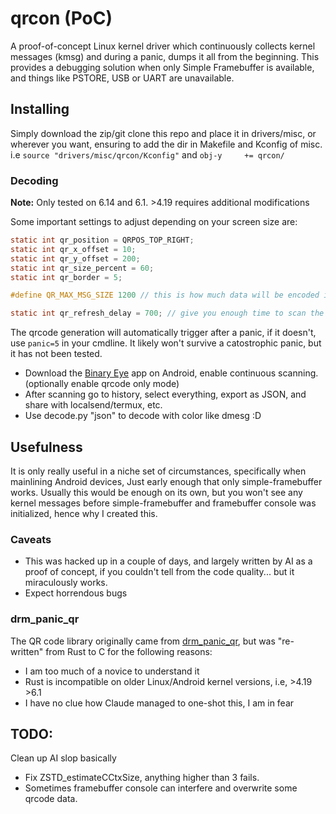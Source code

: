 # qrcon (PoC)

A proof-of-concept Linux kernel driver which continuously collects kernel messages (kmsg) and during a panic, dumps it all from the beginning. This provides a debugging solution when only Simple Framebuffer is available, and things like PSTORE, USB or UART are unavailable.

## Installing

Simply download the zip/git clone this repo and place it in drivers/misc, or wherever you want, ensuring to add the dir in Makefile and Kconfig of misc. i.e ```source "drivers/misc/qrcon/Kconfig"``` and ```obj-y		+= qrcon/```

### Decoding 
**Note:** Only tested on 6.14 and 6.1. >4.19 requires additional modifications

Some important settings to adjust depending on your screen size are:
```c
static int qr_position = QRPOS_TOP_RIGHT;
static int qr_x_offset = 10;
static int qr_y_offset = 200;
static int qr_size_percent = 60;
static int qr_border = 5;
```
```c
#define QR_MAX_MSG_SIZE 1200 // this is how much data will be encoded in each qrcode
```
```c
static int qr_refresh_delay = 700; // give you enough time to scan the qrcode
```

The qrcode generation will automatically trigger after a panic, if it doesn't, use ```panic=5``` in your cmdline. It likely won't survive a catostrophic panic, but it has not been tested.

- Download the [Binary Eye](https://github.com/markusfisch/BinaryEye) app on Android, enable continuous scanning. (optionally enable qrcode only mode)
- After scanning go to history, select everything, export as JSON, and share with localsend/termux, etc.
- Use decode.py "json" to decode with color like dmesg :D

## Usefulness

It is only really useful in a niche set of circumstances, specifically when mainlining Android devices, Just early enough that only simple-framebuffer works. Usually this would be enough on its own, but you won't see any kernel messages before simple-framebuffer and framebuffer console was initialized, hence why I created this.

### Caveats

- This was hacked up in a couple of days, and largely written by AI as a proof of concept, if you couldn't tell from the code quality... but it miraculously works.
- Expect horrendous bugs


### drm_panic_qr

The QR code library originally came from [drm_panic_qr](https://github.com/torvalds/linux/blob/master/drivers/gpu/drm/drm_panic_qr.rs), but was "re-written" from Rust to C for the following reasons:
- I am too much of a novice to understand it
- Rust is incompatible on older Linux/Android kernel versions, i.e, >4.19 >6.1
- I have no clue how Claude managed to one-shot this, I am in fear

## TODO:
Clean up AI slop basically
- Fix ZSTD_estimateCCtxSize, anything higher than 3 fails.
- Sometimes framebuffer console can interfere and overwrite some qrcode data.

